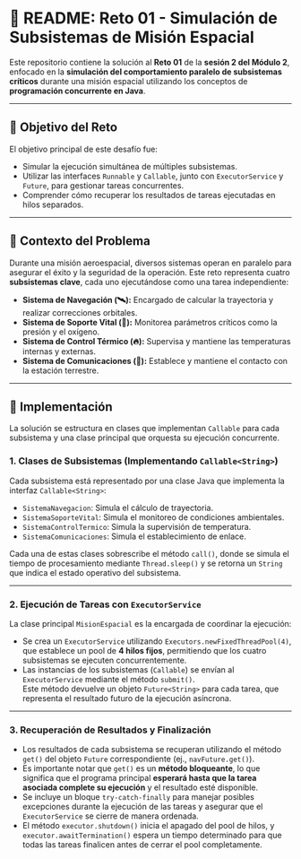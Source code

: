 # 📄 README: Reto 01 - Simulación de Subsistemas de Misión Espacial

Este repositorio contiene la solución al **Reto 01** de la **sesión 2 del Módulo 2**, enfocado en la **simulación del comportamiento paralelo de subsistemas críticos** durante una misión espacial utilizando los conceptos de **programación concurrente en Java**.

---

## 🎯 Objetivo del Reto

El objetivo principal de este desafío fue:

- Simular la ejecución simultánea de múltiples subsistemas.
- Utilizar las interfaces `Runnable` y `Callable`, junto con `ExecutorService` y `Future`, para gestionar tareas concurrentes.
- Comprender cómo recuperar los resultados de tareas ejecutadas en hilos separados.

---

## 🧠 Contexto del Problema

Durante una misión aeroespacial, diversos sistemas operan en paralelo para asegurar el éxito y la seguridad de la operación. Este reto representa cuatro **subsistemas clave**, cada uno ejecutándose como una tarea independiente:

- **Sistema de Navegación (🛰️):** Encargado de calcular la trayectoria y realizar correcciones orbitales.
- **Sistema de Soporte Vital (🧪):** Monitorea parámetros críticos como la presión y el oxígeno.
- **Sistema de Control Térmico (🔥):** Supervisa y mantiene las temperaturas internas y externas.
- **Sistema de Comunicaciones (📡):** Establece y mantiene el contacto con la estación terrestre.

---

## 📝 Implementación

La solución se estructura en clases que implementan `Callable` para cada subsistema y una clase principal que orquesta su ejecución concurrente.

### 1. Clases de Subsistemas (Implementando `Callable<String>`)

Cada subsistema está representado por una clase Java que implementa la interfaz `Callable<String>`:

- `SistemaNavegacion`: Simula el cálculo de trayectoria.
- `SistemaSoporteVital`: Simula el monitoreo de condiciones ambientales.
- `SistemaControlTermico`: Simula la supervisión de temperatura.
- `SistemaComunicaciones`: Simula el establecimiento de enlace.

Cada una de estas clases sobrescribe el método `call()`, donde se simula el tiempo de procesamiento mediante `Thread.sleep()` y se retorna un `String` que indica el estado operativo del subsistema.

---

### 2. Ejecución de Tareas con `ExecutorService`

La clase principal `MisionEspacial` es la encargada de coordinar la ejecución:

- Se crea un `ExecutorService` utilizando `Executors.newFixedThreadPool(4)`, que establece un pool de **4 hilos fijos**, permitiendo que los cuatro subsistemas se ejecuten concurrentemente.
- Las instancias de los subsistemas (`Callable`) se envían al `ExecutorService` mediante el método `submit()`.  
  Este método devuelve un objeto `Future<String>` para cada tarea, que representa el resultado futuro de la ejecución asíncrona.

---

### 3. Recuperación de Resultados y Finalización

- Los resultados de cada subsistema se recuperan utilizando el método `get()` del objeto `Future` correspondiente (ej., `navFuture.get()`).
- Es importante notar que `get()` es un **método bloqueante**, lo que significa que el programa principal **esperará hasta que la tarea asociada complete su ejecución** y el resultado esté disponible.
- Se incluye un bloque `try-catch-finally` para manejar posibles excepciones durante la ejecución de las tareas y asegurar que el `ExecutorService` se cierre de manera ordenada.
- El método `executor.shutdown()` inicia el apagado del pool de hilos, y `executor.awaitTermination()` espera un tiempo determinado para que todas las tareas finalicen antes de cerrar el pool completamente.
